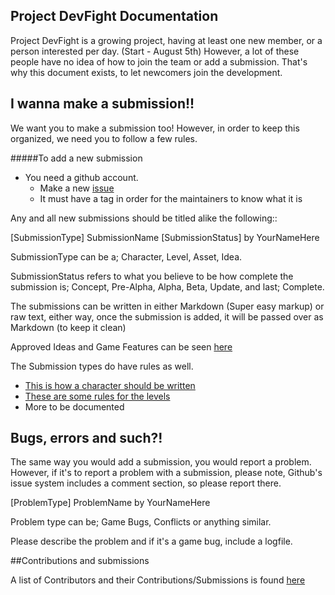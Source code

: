 ## Project DevFight Documentation

Project DevFight is a growing project, having at least one new member, or a person interested per day. (Start - August 5th) However, a lot of these people have no idea of how to join the team or add a submission. That's why this document exists, to let newcomers join the development.


## I wanna make a submission!!
We want you to make a submission too! However, in order to keep this organized, we need you to follow a few rules.

#####To add a new submission
* You need a github account.
  * Make a new [issue](https://github.com/lordsolrac/ProjectDevFight/issues/new)
  * It must have a tag in order for the  maintainers to know what it is

Any and all new submissions should be titled alike the following::

[SubmissionType] SubmissionName [SubmissionStatus] by YourNameHere

SubmissionType can be a; Character, Level, Asset, Idea.

SubmissionStatus refers to what you believe to be how complete the submission is; Concept, Pre-Alpha, Alpha, Beta, Update, and last; Complete.

The submissions can be written in either Markdown (Super easy markup) or raw text, either way, once the submission is added, it will be  passed over as Markdown (to keep it clean)

Approved Ideas and Game Features can be seen [here](./GameFeatures.md)

The Submission types do have rules as well.
* [This is how a character should be written](./CharacterSubmission.md)
* [These are some rules for the levels](./LevelSubmission.md)
* More to be documented

## Bugs, errors and such?!
The same way you would add a submission, you would report a problem. However, if it's to report a problem with a submission, please note, Github's issue system includes a comment section, so please report there.

[ProblemType] ProblemName by YourNameHere

Problem type can be; Game Bugs, Conflicts or anything similar.

Please describe the problem and if it's a game bug, include a logfile.



##Contributions and submissions

A list of Contributors and their Contributions/Submissions is found [here](./ContributorsList.md)
